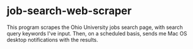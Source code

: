 # job-search-web-scraper
This program scrapes the Ohio University jobs search page, with search query keywords I've input. Then, on a scheduled basis, sends me Mac OS desktop notifications with the results.
